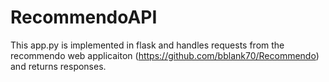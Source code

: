 ﻿# RecommendoAPI

 This app.py is implemented in flask and handles requests from the recommendo web applicaiton (https://github.com/bblank70/Recommendo) and returns responses.
